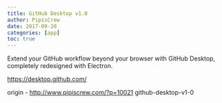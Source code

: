 ```yaml
---
title: GitHub Desktop v1.0
author: PipisCrew
date: 2017-09-20
categories: [app]
toc: true
---
```


Extend your GitHub workflow beyond your browser with GitHub Desktop, completely redesigned with Electron.

https://desktop.github.com/

origin - http://www.pipiscrew.com/?p=10021 github-desktop-v1-0